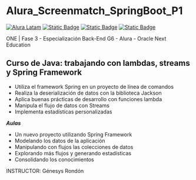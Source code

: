 # Alura_Screenmatch_SpringBoot_P1
[![Alura Latam](https://img.shields.io/badge/Alura-Latam-blue?style=flat)](https://www.aluracursos.com/)
[![Static Badge](https://img.shields.io/badge/ONE-Oracle_Next_Education-orange?style=flat&logo=oracle&logoColor=orange)](https://www.oracle.com/co/education/oracle-next-education/) [![Static Badge](https://img.shields.io/badge/IDE-IntelliJ_IDEA-%23ff0534?style=flat&logo=IntelliJ%20IDEA&logoColor=%232196f3)](https://www.jetbrains.com/es-es/idea/) [![Static Badge](https://img.shields.io/badge/Language-Java-%23ff0000?style=flat)](#)


ONE | Fase 3 - Especialización Back-End G6 - Alura - Oracle Next Education


## Curso de Java: trabajando con lambdas, streams y Spring Framework
- Utiliza el framework Spring en un proyecto de línea de comandos
- Realiza la deserialización de datos con la biblioteca Jackson
- Aplica buenas prácticas de desarrollo con funciones lambda
- Manipula el flujo de datos con Streams
- Implementa estadísticas personalizadas

 **_Aulas_**
- Un nuevo proyecto utilizando Spring Framework 
- Modelando los datos de la aplicación
- Manipulando con flujos las colecciones de datos
- Explorando más flujos y generando estadísticas
- Consolidando los conocimientos

INSTRUCTOR: Génesys Rondón
